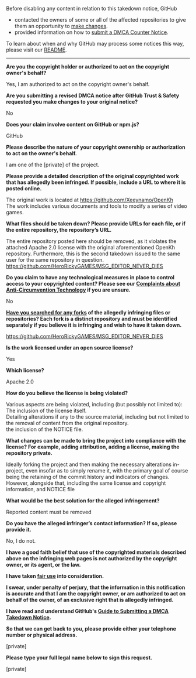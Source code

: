 Before disabling any content in relation to this takedown notice, GitHub
- contacted the owners of some or all of the affected repositories to give them an opportunity to [make changes](https://docs.github.com/en/github/site-policy/dmca-takedown-policy#a-how-does-this-actually-work).
- provided information on how to [submit a DMCA Counter Notice](https://docs.github.com/en/articles/guide-to-submitting-a-dmca-counter-notice).

To learn about when and why GitHub may process some notices this way, please visit our [README](https://github.com/github/dmca/blob/master/README.md#anatomy-of-a-takedown-notice).

---

**Are you the copyright holder or authorized to act on the copyright owner's behalf?**

Yes, I am authorized to act on the copyright owner's behalf.

**Are you submitting a revised DMCA notice after GitHub Trust & Safety requested you make changes to your original notice?**

No

**Does your claim involve content on GitHub or npm.js?**

GitHub

**Please describe the nature of your copyright ownership or authorization to act on the owner's behalf.**

I am one of the [private] of the project.

**Please provide a detailed description of the original copyrighted work that has allegedly been infringed. If possible, include a URL to where it is posted online.**

The original work is located at https://github.com/Xeeynamo/OpenKh  
The work includes various documents and tools to modify a series of video games.

**What files should be taken down? Please provide URLs for each file, or if the entire repository, the repository’s URL.**

The entire repository posted here should be removed, as it violates the attached Apache 2.0 license with the original aforementioned OpenKh repository. Furthermore, this is the second takedown issued to the same user for the same repository in question.  
https://github.com/HeroRickyGAMES/MSG_EDITOR_NEVER_DIES

**Do you claim to have any technological measures in place to control access to your copyrighted content? Please see our <a href="https://docs.github.com/articles/guide-to-submitting-a-dmca-takedown-notice#complaints-about-anti-circumvention-technology">Complaints about Anti-Circumvention Technology</a> if you are unsure.**

No

**<a href="https://docs.github.com/articles/dmca-takedown-policy#b-what-about-forks-or-whats-a-fork">Have you searched for any forks</a> of the allegedly infringing files or repositories? Each fork is a distinct repository and must be identified separately if you believe it is infringing and wish to have it taken down.**

https://github.com/HeroRickyGAMES/MSG_EDITOR_NEVER_DIES

**Is the work licensed under an open source license?**

Yes

**Which license?**

Apache 2.0

**How do you believe the license is being violated?**

Various aspects are being violated, including (but possibly not limited to):  
The inclusion of the license itself.  
Detailing alterations if any to the source material, including but not limited to the removal of content from the original repository.  
the inclusion of the NOTICE file.

**What changes can be made to bring the project into compliance with the license? For example, adding attribution, adding a license, making the repository private.**

Ideally forking the project and then making the necessary alterations in-project, even insofar as to simply rename it, with the primary goal of course being the retaining of the commit history and indicators of changes. However, alongside that, including the same license and copyright information, and NOTICE file

**What would be the best solution for the alleged infringement?**

Reported content must be removed

**Do you have the alleged infringer’s contact information? If so, please provide it.**

No, I do not.

**I have a good faith belief that use of the copyrighted materials described above on the infringing web pages is not authorized by the copyright owner, or its agent, or the law.**

**I have taken <a href="https://www.lumendatabase.org/topics/22">fair use</a> into consideration.**

**I swear, under penalty of perjury, that the information in this notification is accurate and that I am the copyright owner, or am authorized to act on behalf of the owner, of an exclusive right that is allegedly infringed.**

**I have read and understand GitHub's <a href="https://docs.github.com/articles/guide-to-submitting-a-dmca-takedown-notice/">Guide to Submitting a DMCA Takedown Notice</a>.**

**So that we can get back to you, please provide either your telephone number or physical address.**

[private]

**Please type your full legal name below to sign this request.**

[private]
